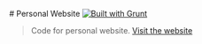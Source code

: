 # Personal Website [![Built with Grunt](https://cdn.gruntjs.com/builtwith.png)](http://gruntjs.com/)


> Code for personal website. [Visit the website](http://jabran.me)